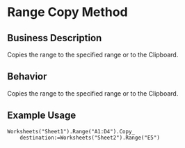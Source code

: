 # Range Copy Method

## Business Description
Copies the range to the specified range or to the Clipboard.

## Behavior
Copies the range to the specified range or to the Clipboard.

## Example Usage
```vba
Worksheets("Sheet1").Range("A1:D4").Copy_ 
    destination:=Worksheets("Sheet2").Range("E5")
```